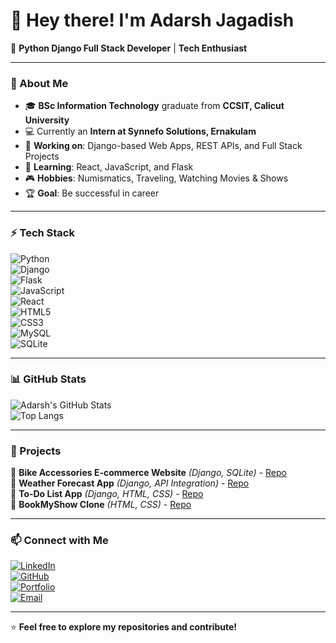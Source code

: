 # 👋 Hey there! I'm Adarsh Jagadish

🚀 **Python Django Full Stack Developer** | **Tech Enthusiast**

---

### 🧐 About Me

- 🎓 **BSc Information Technology** graduate from **CCSIT, Calicut University**
- 💻 Currently an **Intern at Synnefo Solutions, Ernakulam**
- 🔭 **Working on**: Django-based Web Apps, REST APIs, and Full Stack Projects
- 🌱 **Learning**: React, JavaScript, and Flask
- 🎮 **Hobbies**: Numismatics, Traveling, Watching Movies & Shows
- 🏆 **Goal**: Be successful in career 

---

### ⚡ Tech Stack

![Python](https://img.shields.io/badge/Python-3776AB?style=for-the-badge&logo=python&logoColor=white)  
![Django](https://img.shields.io/badge/Django-092E20?style=for-the-badge&logo=django&logoColor=white)  
![Flask](https://img.shields.io/badge/Flask-000000?style=for-the-badge&logo=flask&logoColor=white)  
![JavaScript](https://img.shields.io/badge/JavaScript-F7DF1E?style=for-the-badge&logo=javascript&logoColor=black)  
![React](https://img.shields.io/badge/React-61DAFB?style=for-the-badge&logo=react&logoColor=black)  
![HTML5](https://img.shields.io/badge/HTML5-E34F26?style=for-the-badge&logo=html5&logoColor=white)  
![CSS3](https://img.shields.io/badge/CSS3-1572B6?style=for-the-badge&logo=css3&logoColor=white)  
![MySQL](https://img.shields.io/badge/MySQL-4479A1?style=for-the-badge&logo=mysql&logoColor=white)  
![SQLite](https://img.shields.io/badge/SQLite-07405E?style=for-the-badge&logo=sqlite&logoColor=white)  

---

### 📊 GitHub Stats

![Adarsh's GitHub Stats](https://github-readme-stats.vercel.app/api?username=AdarshJagadish&show_icons=true&theme=radical)  
![Top Langs](https://github-readme-stats.vercel.app/api/top-langs/?username=AdarshJagadish&layout=compact&theme=radical)  

---

### 🚀 Projects

🔹 **Bike Accessories E-commerce Website** *(Django, SQLite)* - [Repo](https://github.com/AdarshJagadish/bike-ecommerce)  
🔹 **Weather Forecast App** *(Django, API Integration)* - [Repo](https://github.com/AdarshJagadish/weather-app)  
🔹 **To-Do List App** *(Django, HTML, CSS)* - [Repo](https://github.com/AdarshJagadish/todo-app)  
🔹 **BookMyShow Clone** *(HTML, CSS)* - [Repo](https://github.com/AdarshJagadish/bookmyshow-clone)  

---

### 📫 Connect with Me

[![LinkedIn](https://img.shields.io/badge/LinkedIn-0077B5?style=for-the-badge&logo=linkedin&logoColor=white)](https://www.linkedin.com/in/adarshjagadish)  
[![GitHub](https://img.shields.io/badge/GitHub-181717?style=for-the-badge&logo=github&logoColor=white)](https://github.com/AdarshJagadish)  
[![Portfolio](https://img.shields.io/badge/Portfolio-000000?style=for-the-badge&logo=vercel&logoColor=white)](https://itsadarshjagadish.pythonanywhere.com)  
[![Email](https://img.shields.io/badge/Email-D14836?style=for-the-badge&logo=gmail&logoColor=white)](mailto:jagadishadarsh@gmail.com)  

---

⭐ **Feel free to explore my repositories and contribute!**


